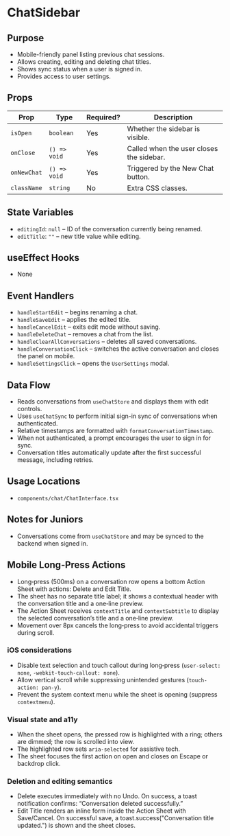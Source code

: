 # ChatSidebar

## Purpose

- Mobile-friendly panel listing previous chat sessions.
- Allows creating, editing and deleting chat titles.
- Shows sync status when a user is signed in.
- Provides access to user settings.

## Props

| Prop        | Type         | Required? | Description                              |
| ----------- | ------------ | --------- | ---------------------------------------- |
| `isOpen`    | `boolean`    | Yes       | Whether the sidebar is visible.          |
| `onClose`   | `() => void` | Yes       | Called when the user closes the sidebar. |
| `onNewChat` | `() => void` | Yes       | Triggered by the New Chat button.        |
| `className` | `string`     | No        | Extra CSS classes.                       |

## State Variables

- `editingId`: `null` – ID of the conversation currently being renamed.
- `editTitle`: `""` – new title value while editing.

## useEffect Hooks

- None

## Event Handlers

- `handleStartEdit` – begins renaming a chat.
- `handleSaveEdit` – applies the edited title.
- `handleCancelEdit` – exits edit mode without saving.
- `handleDeleteChat` – removes a chat from the list.
- `handleClearAllConversations` – deletes all saved conversations.
- `handleConversationClick` – switches the active conversation and closes the panel on mobile.
- `handleSettingsClick` – opens the `UserSettings` modal.

## Data Flow

- Reads conversations from `useChatStore` and displays them with edit controls.
- Uses `useChatSync` to perform initial sign-in sync of conversations when authenticated.
- Relative timestamps are formatted with `formatConversationTimestamp`.
- When not authenticated, a prompt encourages the user to sign in for sync.
- Conversation titles automatically update after the first successful message, including retries.

## Usage Locations

- `components/chat/ChatInterface.tsx`

## Notes for Juniors

- Conversations come from `useChatStore` and may be synced to the backend when signed in.

## Mobile Long‑Press Actions

- Long‑press (500ms) on a conversation row opens a bottom Action Sheet with actions: Delete and Edit Title.
- The sheet has no separate title label; it shows a contextual header with the conversation title and a one‑line preview.
- The Action Sheet receives `contextTitle` and `contextSubtitle` to display the selected conversation’s title and a one‑line preview.
- Movement over 8px cancels the long‑press to avoid accidental triggers during scroll.

### iOS considerations

- Disable text selection and touch callout during long‑press (`user-select: none`, `-webkit-touch-callout: none`).
- Allow vertical scroll while suppressing unintended gestures (`touch-action: pan-y`).
- Prevent the system context menu while the sheet is opening (suppress `contextmenu`).

### Visual state and a11y

- When the sheet opens, the pressed row is highlighted with a ring; others are dimmed; the row is scrolled into view.
- The highlighted row sets `aria-selected` for assistive tech.
- The sheet focuses the first action on open and closes on Escape or backdrop click.

### Deletion and editing semantics

- Delete executes immediately with no Undo. On success, a toast notification confirms: “Conversation deleted successfully.”
- Edit Title renders an inline form inside the Action Sheet with Save/Cancel. On successful save, a toast.success("Conversation title updated.") is shown and the sheet closes.
